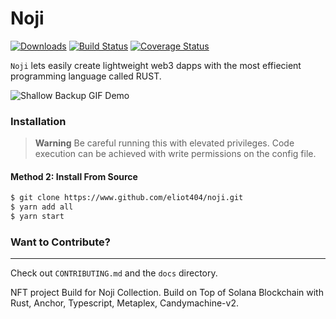 # Noji

[![Downloads](http://pepy.tech/badge/shallow-backup)](http://pepy.tech/count/shallow-backup)
[![Build Status](https://travis-ci.com/alichtman/shallow-backup.svg?branch=master)](https://travis-ci.com/alichtman/shallow-backup)
[![Coverage Status](https://coveralls.io/repos/github/alichtman/shallow-backup/badge.svg?branch=master)](https://coveralls.io/github/alichtman/shallow-backup?branch=master)

`Noji` lets easily create lightweight web3 dapps with the most effiecient programming language called RUST.

![Shallow Backup GIF Demo](img/shallow-backup-demo.gif)

### Installation
> **Warning**
> Be careful running this with elevated privileges. Code execution can be achieved with write permissions on the config file.

#### Method 2: Install From Source

```bash
$ git clone https://www.github.com/eliot404/noji.git
$ yarn add all
$ yarn start
```


### Want to Contribute?
---

Check out `CONTRIBUTING.md` and the `docs` directory.

NFT project Build for Noji Collection. Build on Top of Solana Blockchain with Rust, Anchor, Typescript, Metaplex, Candymachine-v2.
